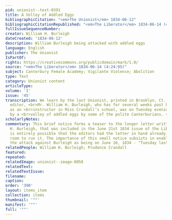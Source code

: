 ```yaml
---
pid: unionist--text-0391
title: A Volley of Addled Eggs
bibliographicCitation: "<em>The Unionist</em> 1834-06-12"
bibliographicCitationRepublished: "<em>The Liberator</em> 1834-06-14 (4:24:95)"
fullIssueSequenceNumber: 
creator: William H. Burleigh
dateCreated: '1834-06-12'
description: William Burleigh being attacked with addled eggs
language: English
publisher: The Unionist
IsPartOf: 
rights: https://creativecommons.org/publicdomain/mark/1.0/
source: "<em>The Liberator</em> 1834-06-14 (4:24:95)"
subject: Canterbury Female Academy; Vigilante Violence; Abolition
type: Text
category: Unionist content
articleType: 
volume: '1'
issue: '45'
transcription: We learn by the last Unionist, printed in Brooklyn, Ct., that its junior
  editor, <br>Mr. William H. Burleigh, who has for several weeks past been engaged
  as an <br>instructor in Miss Crandall’s school, was on Tuesday evening last saluted
  by a <br>volley of addled eggs by some of the polite Canterburians. <br>
scholarlyNotes: 
commentary: This brief notice forms a teaser to the longer letter written by William
  H. Burleigh, that was included in the June 21st 1834 issue of the Liberator. It
  is entirely possible that the editors had the letter in hand already, but insufficient
  room to run it. The importance of this small notice subsists in enabling us to date
  the attack against Burleigh as being on June 10, 1834 - "Tuesday last."
relatedPeople: William H. Burleigh; Prudence Crandall
featured: 
repeated: 
relatedImage: unionist--image-0058
relatedText: 
relatedTextIssue: 
filename: 
caption: 
order: '390'
layout: items_item
collection: items
thumbnail: '""'
manifest: '""'
full: '""'
---
```

